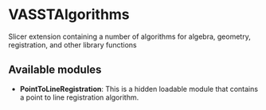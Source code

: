 # VASSTAlgorithms
Slicer extension containing a number of algorithms for algebra, geometry, registration, and other library functions

Available modules
-----------------
* **PointToLineRegistration**: This is a hidden loadable module that contains a point to line registration algorithm.

